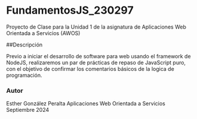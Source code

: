 # FundamentosJS_230297
Proyecto de Clase para la Unidad 1 de la asignatura de Aplicaciones Web Orientada a Servicios (AWOS)



##Descripción

Previo a iniciar el desarrollo de software para web usando el framework de 
NodeJS, realizaremos un par de prácticas de repaso de JavaScript puro, con 
el objetivo de confirmar los comentarios básicos de la logica de programación.



### Autor
Esther González Peralta
Aplicaciones Web Orientada a Servicios
Septiembre 2024